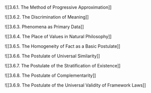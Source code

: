 
![[3.6.1. The Method of Progressive Approximation]]

![[3.6.2. The Discrimination of Meaning]]

![[3.6.3. Phenomena as Primary Data]]

![[3.6.4. The Place of Values in Natural Philosophy]]

![[3.6.5. The Homogeneity of Fact as a Basic Postulate]]

![[3.6.6. The Postulate of Universal Similarity]]

![[3.6.7. The Postulate of the Stratification of Existence]]

![[3.6.8. The Postulate of Complementarity]]

![[3.6.9. The Postulate of the Universal Validity of Framework Laws]]
